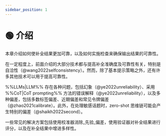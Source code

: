 ```yaml
---
sidebar_position: 1
---
```


# 🟢 介绍

本章介绍如何使补全结果更加可靠，以及如何实施检查来确保输出结果的可靠性。

在一定程度上，前面介绍的大部分技术都与提高补全准确度及可靠性有关，特别是自洽性（@wang2022selfconsistency）。然而，除了基本提示策略之外，还有许多其他技术可以用于提高可靠性。

%%LLMs|LLM%% 存在各种问题，包括幻象（@ye2022unreliability）、采用 %%CoT|CoT prompting%% 方法的错误解释（@ye2022unreliability），以及多种偏差，包括多数标签偏差、近期偏差和常见令牌偏差（@zhao2021calibrate）。此外，在处理敏感话题时，zero-shot 思维链可能会产生特别的偏差（@shaikh2022second）。

一些常见的解决方案包括使用校准器消除_先验_偏差，使用验证器对补全结果进行评分，以及在补全结果中增进多样性。
